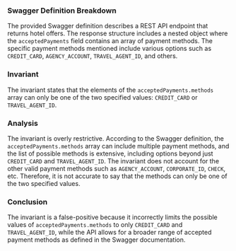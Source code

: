 ### Swagger Definition Breakdown
The provided Swagger definition describes a REST API endpoint that returns hotel offers. The response structure includes a nested object where the `acceptedPayments` field contains an array of payment methods. The specific payment methods mentioned include various options such as `CREDIT_CARD`, `AGENCY_ACCOUNT`, `TRAVEL_AGENT_ID`, and others.

### Invariant
The invariant states that the elements of the `acceptedPayments.methods` array can only be one of the two specified values: `CREDIT_CARD` or `TRAVEL_AGENT_ID`.

### Analysis
The invariant is overly restrictive. According to the Swagger definition, the `acceptedPayments.methods` array can include multiple payment methods, and the list of possible methods is extensive, including options beyond just `CREDIT_CARD` and `TRAVEL_AGENT_ID`. The invariant does not account for the other valid payment methods such as `AGENCY_ACCOUNT`, `CORPORATE_ID`, `CHECK`, etc. Therefore, it is not accurate to say that the methods can only be one of the two specified values.

### Conclusion
The invariant is a false-positive because it incorrectly limits the possible values of `acceptedPayments.methods` to only `CREDIT_CARD` and `TRAVEL_AGENT_ID`, while the API allows for a broader range of accepted payment methods as defined in the Swagger documentation.
